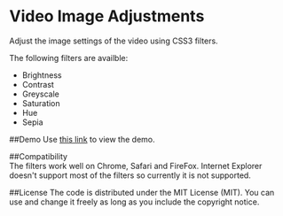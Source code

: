 # Video Image Adjustments
Adjust the image settings of the video using CSS3 filters.

The following filters are availble:
* Brightness
* Contrast
* Greyscale
* Saturation
* Hue
* Sepia

##Demo
Use [this link](http://amirch1.github.io/VideoImageAdjustments/) to view the demo.

##Compatibility  
The filters work well on Chrome, Safari and FireFox. 
Internet Explorer doesn't support most of the filters so currently it is not supported. 

##License
The code is distributed under the MIT License (MIT). You can use and change it freely as long as you include the copyright notice.
